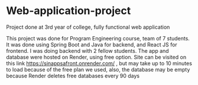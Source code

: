 # Web-application-project
Project done at 3rd year of college, fully functional web application

This project was done for Program Engineering course, team of 7 students.
It was done using Spring Boot and Java for backend, and React JS for frontend.
I was doing backend with 2 fellow students.
The app and database were hosted on Render, using free option.
Site can be visited on this link https://sinappsafront.onrender.com/ , but may take up to 10 minutes to load because of the free plan we used, also, the database may be empty because Render deletes free databases every 90 days
